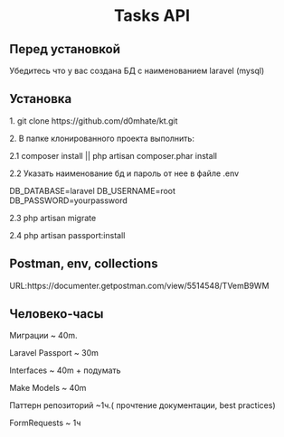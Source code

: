 <h1 align="center">Tasks API</h1>
<h2>Перед установкой</h2>
<p>Убедитесь что у вас создана БД с наименованием laravel (mysql)</p>
<h2>Установка</h2>
<p>1. git clone https://github.com/d0mhate/kt.git</p>
<p>2. В папке клонированного проекта выполнить:</p>
<p>2.1 composer install || php artisan composer.phar install</p>
<p>2.2 Указать наименование бд и пароль от нее в файле .env</p>
<p>
DB_DATABASE=laravel
DB_USERNAME=root
DB_PASSWORD=yourpassword
</p>
<p>2.3 php artisan migrate</p>
<p>2.4 php artisan passport:install</p>
<h2>Postman, env, collections</h2>
<p>URL:https://documenter.getpostman.com/view/5514548/TVemB9WM</p>
<h2>Человеко-часы</h2>
<p>Миграции ~ 40m.</p>
<p>Laravel Passport ~ 30m</p>
<p>Interfaces ~ 40m + подумать </p>
<p>Make Models ~ 40m </p>
<p>Паттерн репозиторий ~1ч.( прочтение документации, best practices)</p>
<p>FormRequests ~ 1ч</p>
